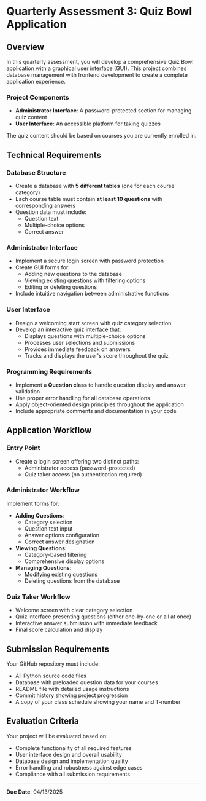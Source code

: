 # Quarterly Assessment 3: Quiz Bowl Application

## Overview

In this quarterly assessment, you will develop a comprehensive Quiz Bowl application with a graphical user interface (GUI). This project combines database management with frontend development to create a complete application experience.

### Project Components
- **Administrator Interface**: A password-protected section for managing quiz content
- **User Interface**: An accessible platform for taking quizzes

The quiz content should be based on courses you are currently enrolled in.

## Technical Requirements

### Database Structure
- Create a database with **5 different tables** (one for each course category)
- Each course table must contain **at least 10 questions** with corresponding answers
- Question data must include:
  - Question text
  - Multiple-choice options
  - Correct answer

### Administrator Interface
- Implement a secure login screen with password protection
- Create GUI forms for:
  - Adding new questions to the database
  - Viewing existing questions with filtering options
  - Editing or deleting questions
- Include intuitive navigation between administrative functions

### User Interface
- Design a welcoming start screen with quiz category selection
- Develop an interactive quiz interface that:
  - Displays questions with multiple-choice options
  - Processes user selections and submissions
  - Provides immediate feedback on answers
  - Tracks and displays the user's score throughout the quiz

### Programming Requirements
- Implement a **Question class** to handle question display and answer validation
- Use proper error handling for all database operations
- Apply object-oriented design principles throughout the application
- Include appropriate comments and documentation in your code

## Application Workflow

### Entry Point
- Create a login screen offering two distinct paths:
  - Administrator access (password-protected)
  - Quiz taker access (no authentication required)

### Administrator Workflow
Implement forms for:
- **Adding Questions**: 
  - Category selection
  - Question text input
  - Answer options configuration
  - Correct answer designation
- **Viewing Questions**: 
  - Category-based filtering
  - Comprehensive display options
- **Managing Questions**:
  - Modifying existing questions
  - Deleting questions from the database

### Quiz Taker Workflow
- Welcome screen with clear category selection
- Quiz interface presenting questions (either one-by-one or all at once)
- Interactive answer submission with immediate feedback
- Final score calculation and display

## Submission Requirements

Your GitHub repository must include:
- All Python source code files
- Database with preloaded question data for your courses
- README file with detailed usage instructions
- Commit history showing project progression
- A copy of your class schedule showing your name and T-number

## Evaluation Criteria

Your project will be evaluated based on:
- Complete functionality of all required features
- User interface design and overall usability
- Database design and implementation quality
- Error handling and robustness against edge cases
- Compliance with all submission requirements

---

**Due Date**: 04/13/2025

